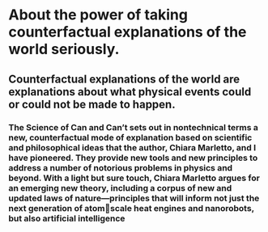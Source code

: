 # About the power of taking counterfactual explanations of the world seriously.

## Counterfactual explanations of the world are explanations about what physical events could or could not be made to happen.

### The Science of Can and Can’t sets out in nontechnical terms a new, counterfactual mode of explanation based on scientific and philosophical ideas that the author, Chiara Marletto, and I have pioneered. They provide new tools and new principles to address a number of notorious problems in physics and beyond. With a light but sure touch, Chiara Marletto argues for an emerging new theory, including a corpus of new and updated laws of nature—principles that will inform not just the next generation of atomscale heat engines and nanorobots, but also artificial intelligence

